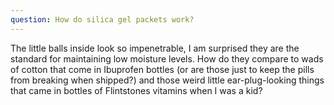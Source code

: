```yaml
---
question: How do silica gel packets work?
---
```


The little balls inside look so impenetrable, I am surprised they are the standard for maintaining low moisture levels. How do they compare to wads of cotton that come in Ibuprofen bottles (or are those just to keep the pills from breaking when shipped?) and those weird little ear-plug-looking things that came in bottles of Flintstones vitamins when I was a kid?
